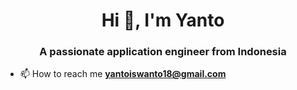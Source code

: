 <h1 align="center">Hi 👋, I'm Yanto</h1>
<h3 align="center">A passionate application engineer from Indonesia</h3>

- 📫 How to reach me **yantoiswanto18@gmail.com**


